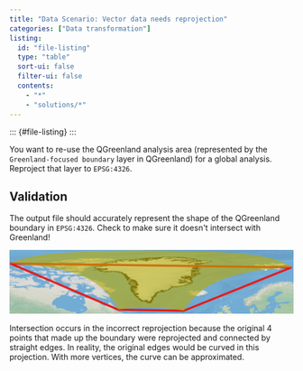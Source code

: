 ```yaml
---
title: "Data Scenario: Vector data needs reprojection"
categories: ["Data transformation"]
listing:
  id: "file-listing"
  type: "table"
  sort-ui: false
  filter-ui: false
  contents:
    - "*"
    - "solutions/*"
---
```


::: {#file-listing}
:::

You want to re-use the QGreenland analysis area (represented by the `Greenland-focused
boundary` layer in QGreenland) for a global analysis. Reproject that layer to `EPSG:4326`.


## Validation

The output file should accurately represent the shape of the QGreenland boundary in
`EPSG:4326`. Check to make sure it doesn't intersect with Greenland!

![The correctly reprojected boundary in yellow; incorrectly reprojected boundary in red](/_media/qgreenland_boundary_4326_raster_vector.png)

Intersection occurs in the incorrect reprojection because the original 4 points that
made up the boundary were reprojected and connected by straight edges. In reality, the
original edges would be curved in this projection. With more vertices, the curve can be
approximated.
